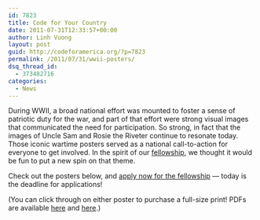 ```yaml
---
id: 7823
title: Code for Your Country
date: 2011-07-31T12:33:57+00:00
author: Linh Vuong
layout: post
guid: http://codeforamerica.org/?p=7823
permalink: /2011/07/31/wwii-posters/
dsq_thread_id:
  - 373482716
categories:
  - News
---
```

During WWII, a broad national effort was mounted to foster a sense of patriotic duty for the war, and part of that effort were strong visual images that communicated the need for participation. So strong, in fact that the images of Uncle Sam and Rosie the Riveter continue to resonate today. Those iconic wartime posters served as a national call-to-action for everyone to get involved. In the spirit of our [fellowship](http://codeforamerica.org/apply), we thought it would be fun to put a new spin on that theme. 

Check out the posters below, and [apply now for the fellowship](http://codeforamerica.org/fellows/apply) &#8212; today is the deadline for applications! 

(You can click through on either poster to purchase a full-size print! PDFs are available [here](http://c4a.me/n1GErV) and [here](http://c4a.me/n7kTYy).)

[<img src="http://codeforamerica.org/wp-content/uploads/2011/07/wrench2.png" alt="" title="wrench" class="alignleft size-full wp-image-7833" />](http://www.zazzle.com/wwii_style_designer_poster-228879759101940820)[<img src="http://codeforamerica.org/wp-content/uploads/2011/07/statue2.png" alt="" title="statue" class="alignleft size-full wp-image-7833" />](http://www.zazzle.com/statue_of_liberty_code_poster-228683130533931365)